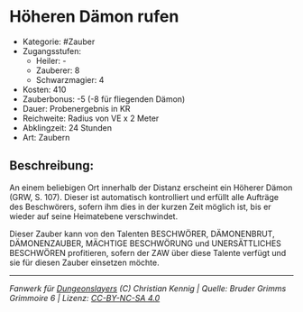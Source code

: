 # Höheren Dämon rufen

- Kategorie: #Zauber
- Zugangsstufen:
  - Heiler: -
  - Zauberer: 8
  - Schwarzmagier: 4
- Kosten: 410
- Zauberbonus: -5 (-8 für fliegenden Dämon)
- Dauer: Probenergebnis in KR
- Reichweite: Radius von VE x 2 Meter
- Abklingzeit: 24 Stunden
- Art: Zaubern

## Beschreibung:

An einem beliebigen Ort innerhalb der Distanz erscheint ein Höherer Dämon (GRW, S. 107). Dieser ist automatisch kontrolliert und erfüllt alle Aufträge des Beschwörers, sofern ihm dies in der kurzen Zeit möglich ist, bis er wieder auf seine Heimatebene verschwindet.

Dieser Zauber kann von den Talenten BESCHWÖRER, DÄMONENBRUT, DÄMONENZAUBER, MÄCHTIGE BESCHWÖRUNG und UNERSÄTTLICHES BESCHWÖREN profitieren, sofern der ZAW über diese Talente verfügt und sie für diesen Zauber einsetzen möchte.

---

_Fanwerk für [Dungeonslayers](https://www.dungeonslayers.net/) (C) Christian Kennig | Quelle: Bruder Grimms Grimmoire 6 | Lizenz: [CC-BY-NC-SA 4.0](https://creativecommons.org/licenses/by-nc-sa/4.0/deed.de)_

